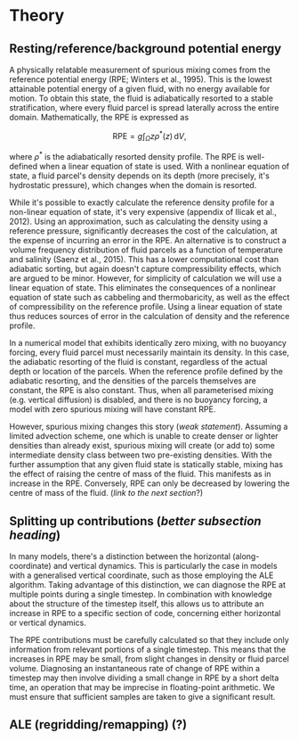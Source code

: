 # Theory

## Resting/reference/background potential energy

A physically relatable measurement of spurious mixing comes from the reference potential energy (RPE; Winters et al., 1995). This is the lowest attainable potential energy of a given fluid, with no energy available for motion. To obtain this state, the fluid is adiabatically resorted to a stable stratification, where every fluid parcel is spread laterally across the entire domain. Mathematically, the RPE is expressed as

$$\mathrm{RPE} = g \int_\Omega z \rho^*(z)\,\mathrm dV,$$

where $\rho^*$ is the adiabatically resorted density profile. The RPE is well-defined when a linear equation of state is used. With a nonlinear equation of state, a fluid parcel's density depends on its depth (more precisely, it's hydrostatic pressure), which changes when the domain is resorted.

While it's possible to exactly calculate the reference density profile for a non-linear equation of state, it's very expensive (appendix of Ilicak et al., 2012). Using an approximation, such as calculating the density using a reference pressure, significantly decreases the cost of the calculation, at the expense of incurring an error in the RPE. An alternative is to construct a volume frequency distribution of fluid parcels as a function of temperature and salinity (Saenz et al., 2015). This has a lower computational cost than adiabatic sorting, but again doesn't capture compressibility effects, which are argued to be minor. However, for simplicity of calculation we will use a linear equation of state. This eliminates the consequences of a nonlinear equation of state such as cabbeling and thermobaricity, as well as the effect of compressibility on the reference profile. Using a linear equation of state thus reduces sources of error in the calculation of density and the reference profile.

In a numerical model that exhibits identically zero mixing, with no buoyancy forcing, every fluid parcel must necessarily maintain its density. In this case, the adiabatic resorting of the fluid is constant, regardless of the actual depth or location of the parcels. When the reference profile defined by the adiabatic resorting, and the densities of the parcels themselves are constant, the RPE is also constant. Thus, when all parameterised mixing (e.g. vertical diffusion) is disabled, and there is no buoyancy forcing, a model with zero spurious mixing will have constant RPE.

However, spurious mixing changes this story (*weak statement*). Assuming a limited advection scheme, one which is unable to create denser or lighter densities than already exist, spurious mixing will create (or add to) some intermediate density class between two pre-existing densities. With the further assumption that any given fluid state is statically stable, mixing has the effect of raising the centre of mass of the fluid. This manifests as in increase in the RPE. Conversely, RPE can only be decreased by lowering the centre of mass of the fluid. (*link to the next section*?)

## Splitting up contributions (*better subsection heading*)

In many models, there's a distinction between the horizontal (along-coordinate) and vertical dynamics. This is particularly the case in models with a generalised vertical coordinate, such as those employing the ALE algorithm. Taking advantage of this distinction, we can diagnose the RPE at multiple points during a single timestep. In combination with knowledge about the structure of the timestep itself, this allows us to attribute an increase in RPE to a specific section of code, concerning either horizontal or vertical dynamics.

The RPE contributions must be carefully calculated so that they include only information from relevant portions of a single timestep. This means that the increases in RPE may be small, from slight changes in density or fluid parcel volume. Diagnosing an instantaneous rate of change of RPE within a timestep may then involve dividing a small change in RPE by a short delta time, an operation that may be imprecise in floating-point arithmetic. We must ensure that sufficient samples are taken to give a significant result.

## ALE (regridding/remapping) (?)
